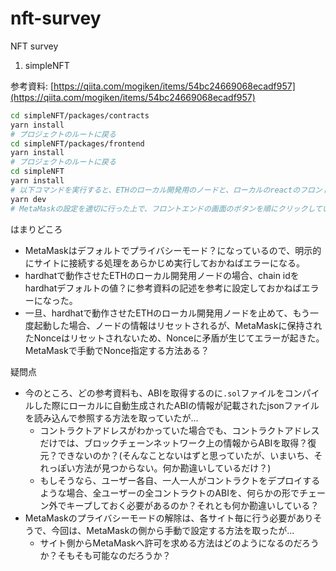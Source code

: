 # nft-survey

NFT survey

1. simpleNFT

参考資料: [https://qiita.com/mogiken/items/54bc24669068ecadf957](https://qiita.com/mogiken/items/54bc24669068ecadf957)

```sh
cd simpleNFT/packages/contracts
yarn install
# プロジェクトのルートに戻る
cd simpleNFT/packages/frontend
yarn install
# プロジェクトのルートに戻る
cd simpleNFT
yarn install
# 以下コマンドを実行すると、ETHのローカル開発用のノードと、ローカルのreactのフロントエンドのweb appが動作する
yarn dev
# MetaMaskの設定を適切に行った上で、フロントエンドの画面のボタンを順にクリックしていくと、consoleにcontractの情報等が適宜表示されていく
```

はまりどころ

- MetaMaskはデフォルトでプライバシーモード？になっているので、明示的にサイトに接続する処理をあらかじめ実行しておかねばエラーになる。
- hardhatで動作させたETHのローカル開発用ノードの場合、chain idをhardhatデフォルトの値？に参考資料の記述を参考に設定しておかねばエラーになった。
- 一旦、hardhatで動作させたETHのローカル開発用ノードを止めて、もう一度起動した場合、ノードの情報はリセットされるが、MetaMaskに保持されたNonceはリセットされないため、Nonceに矛盾が生じてエラーが起きた。MetaMaskで手動でNonce指定する方法ある？

疑問点

- 今のところ、どの参考資料も、ABIを取得するのに`.sol`ファイルをコンパイルした際にローカルに自動生成されたABIの情報が記載されたjsonファイルを読み込んで参照する方法を取っていたが...
  - コントラクトアドレスがわかっていた場合でも、コントラクトアドレスだけでは、ブロックチェーンネットワーク上の情報からABIを取得？復元？できないのか？(そんなことないはずと思っていたが、いまいち、それっぽい方法が見つからない。何か勘違いしているだけ？)
  - もしそうなら、ユーザー各自、一人一人がコントラクトをデプロイするような場合、全ユーザーの全コントラクトのABIを、何らかの形でチェーン外でキープしておく必要があるのか？それとも何か勘違いしている？
- MetaMaskのプライバシーモードの解除は、各サイト毎に行う必要がありそうで、今回は、MetaMaskの側から手動で設定する方法を取ったが...
  - サイト側からMetaMaskへ許可を求める方法はどのようになるのだろうか？そもそも可能なのだろうか？
